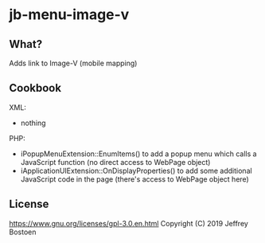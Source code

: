 # jb-menu-image-v

## What?
Adds link to Image-V (mobile mapping)

## Cookbook

XML:
- nothing

PHP:
- iPopupMenuExtension::EnumItems() to add a popup menu which calls a JavaScript function (no direct access to WebPage object)
- iApplicationUIExtension::OnDisplayProperties() to add some additional JavaScript code in the page (there's access to WebPage object here)


## License
https://www.gnu.org/licenses/gpl-3.0.en.html
Copyright (C) 2019 Jeffrey Bostoen


